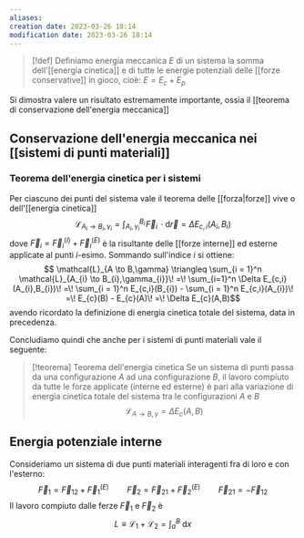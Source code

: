 ```yaml
---
aliases: 
creation date: 2023-03-26 18:14
modification date: 2023-03-26 18:14
---
```


>[!def]
>Definiamo energia meccanica $E$ di un sistema la somma dell'[[energia cinetica]] e di tutte le energie potenziali delle [[forze conservative]] in gioco, cioè: $E = E_{c} + E_{p}$


Si dimostra valere un risultato estremamente importante, ossia il [[teorema di conservazione dell'energia meccanica]]


## Conservazione dell'energia meccanica nei [[sistemi di punti materiali]]

### Teorema dell'energia cinetica per i sistemi
Per ciascuno dei punti del sistema vale il teorema delle [[forza|forze]] vive o dell'[[energia cinetica]]
$$ \mathcal{L}_{A_{i} \to B_{i},\gamma_{i}} = \int _{A_{i},\gamma_{i}}^{B_{i}} \!\vec{F}_{i} \, \cdot\mathrm{d}\vec{r} = \Delta E_{c,i}(A_{i},B_{i}) $$
dove $\vec{F}_{i} = \vec{F}_{i}^{(I)} + \vec{F}_{i}^{(E)}$ è la risultante delle [[forze interne]] ed esterne applicate al punti $i$-esimo. Sommando sull'indice $i$ si ottiene:
$$ \mathcal{L}_{A \to B,\gamma} \triangleq \sum_{i = 1}^n \mathcal{L}_{A_{i} \to B_{i},\gamma_{i}}\! =\! \sum_{i=1}^n \Delta E_{c,i}(A_{i},B_{i})\! =\! \sum_{i = 1}^n E_{c,i}(B_{i}) - \sum_{i = 1}^n E_{c,i}(A_{i})\! =\! E_{c}(B) - E_{c}(A)\! =\! \Delta E_{c}(A,B)$$
avendo ricordato la definizione di energia cinetica totale del sistema, data in precedenza.

Concludiamo quindi che anche per i sistemi di punti materiali vale il seguente:

>[!teorema] Teorema dell'energia cinetica
>Se un sistema di punti passa da una configurazione $A$ ad una configurazione $B$, il lavoro compiuto da tutte le forze applicate (interne ed esterne) è pari alla variazione di energia cinetica totale del sistema tra le configurazioni $A$ e $B$
>$$ \mathcal{L}_{A \to B,\gamma} = \Delta E_{c} (A,B) $$


## Energia potenziale interne
Consideriamo un sistema di due punti materiali interagenti fra di loro e con l'esterno:
$$ \vec{F}_{1} = \vec{F}_{12} + \vec{F}_{1}^{(E)}\qquad \vec{F}_{2} = \vec{F}_{21} + \vec{F}_{2}^{(E)}\qquad \vec{F}_{21} = -\vec{F}_{12} $$
Il lavoro compiuto dalle ferze $\vec{F}_{1}$ e $\vec{F}_{2}$ è
$$ L \equiv \mathcal{L}_{1} + \mathcal{L}_{2} = \int _{a}^B \! \, \mathrm{d}x  $$